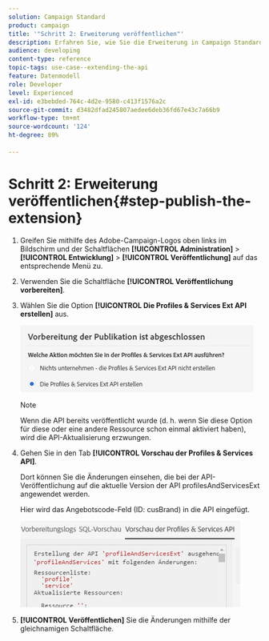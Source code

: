 ```yaml
---
solution: Campaign Standard
product: campaign
title: '"Schritt 2: Erweiterung veröffentlichen"'
description: Erfahren Sie, wie Sie die Erweiterung in Campaign Standard veröffentlichen. Teil 2 einer Reihe.
audience: developing
content-type: reference
topic-tags: use-case--extending-the-api
feature: Datenmodell
role: Developer
level: Experienced
exl-id: e3bebded-764c-4d2e-9580-c413f1576a2c
source-git-commit: d3482dfad245807aedee6deb36fd67e43c7a66b9
workflow-type: tm+mt
source-wordcount: '124'
ht-degree: 89%

---
```


# Schritt 2: Erweiterung veröffentlichen{#step-publish-the-extension}

1. Greifen Sie mithilfe des Adobe-Campaign-Logos oben links im Bildschirm und der Schaltflächen **[!UICONTROL Administration]** > **[!UICONTROL Entwicklung]** > **[!UICONTROL Veröffentlichung]** auf das entsprechende Menü zu.
1. Verwenden Sie die Schaltfläche **[!UICONTROL Veröffentlichung vorbereiten]**.
1. Wählen Sie die Option **[!UICONTROL Die Profiles &amp; Services Ext API erstellen]** aus.

   ![](assets/create-profile-and-services-api.png)

   >[!NOTE]
   >
   >Wenn die API bereits veröffentlicht wurde (d. h. wenn Sie diese Option für diese oder eine andere Ressource schon einmal aktiviert haben), wird die API-Aktualisierung erzwungen.

1. Gehen Sie in den Tab **[!UICONTROL Vorschau der Profiles &amp; Services API]**.

   Dort können Sie die Änderungen einsehen, die bei der API-Veröffentlichung auf die aktuelle Version der API profilesAndServicesExt angewendet werden.

   Hier wird das Angebotscode-Feld (ID: cusBrand) in die API eingefügt.

   ![](assets/extendpandsapi_diff.png)

1. **[!UICONTROL Veröffentlichen]** Sie die Änderungen mithilfe der gleichnamigen Schaltfläche.
